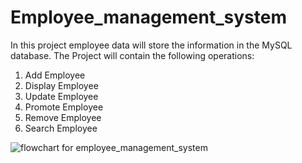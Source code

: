 # Employee_management_system
In this project employee data will store the information in the MySQL database. The Project will contain the following operations:
1. Add Employee
2. Display Employee
3. Update Employee
4. Promote Employee
5. Remove Employee
6. Search Employee 




![flowchart for employee_management_system](https://github.com/Selfbelieve/Employee_management_system/assets/112850255/0c125a30-6895-4521-98d3-0a1d6e23b7c1)
